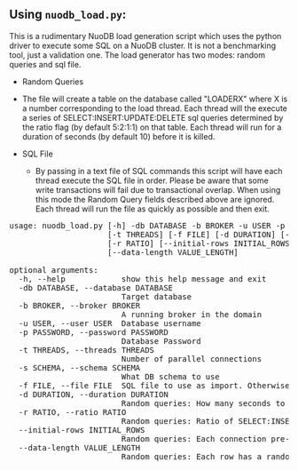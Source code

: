 ## Using `nuodb_load.py`:
This is a rudimentary NuoDB load generation script which uses the python driver to execute some SQL on a NuoDB cluster. It is not a benchmarking tool, just a validation one. The load generator has two modes: random queries and sql file.

* Random Queries
 * The file will create a table on the database called "LOADERX" where X is a number corresponding to the load thread. Each thread will the execute a series of SELECT:INSERT:UPDATE:DELETE sql queries determined by the ratio flag (by default 5:2:1:1) on that table. Each thread will run for a duration of seconds (by default 10) before it is killed.

* SQL File
  * By passing in a text file of SQL commands this script will have each thread execute the SQL file in order. Please be aware that some write transactions will fail due to transactional overlap. When using this mode the Random Query fields described above are ignored. Each thread will run the file as quickly as possible and then exit.

<pre>
usage: nuodb_load.py [-h] -db DATABASE -b BROKER -u USER -p PASSWORD
                     [-t THREADS] [-f FILE] [-d DURATION] [-s SCHEMA]
                     [-r RATIO] [--initial-rows INITIAL_ROWS]
                     [--data-length VALUE_LENGTH]

optional arguments:
  -h, --help            show this help message and exit
  -db DATABASE, --database DATABASE
                        Target database
  -b BROKER, --broker BROKER
                        A running broker in the domain
  -u USER, --user USER  Database username
  -p PASSWORD, --password PASSWORD
                        Database Password
  -t THREADS, --threads THREADS
                        Number of parallel connections
  -s SCHEMA, --schema SCHEMA
                        What DB schema to use
  -f FILE, --file FILE  SQL file to use as import. Otherwise random queries are generated
  -d DURATION, --duration DURATION
                        Random queries: How many seconds to run
  -r RATIO, --ratio RATIO
                        Random queries: Ratio of SELECT:INSERT:UPDATE:DELETE
  --initial-rows INITIAL_ROWS
                        Random queries: Each connection pre-populates a table with a certain number of random data rows. This is how many rows to insert at start.
  --data-length VALUE_LENGTH
                        Random queries: Each row has a random string of the length defined here as a value
<pre>